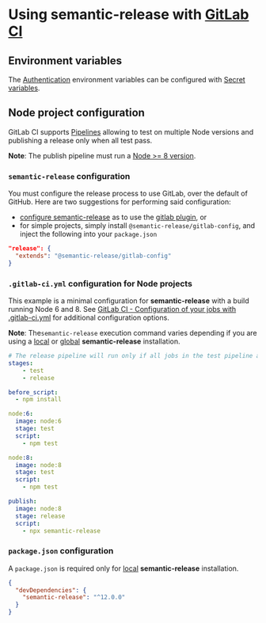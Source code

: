 # Using semantic-release with [GitLab CI](https://about.gitlab.com/features/gitlab-ci-cd)

## Environment variables

The [Authentication](../usage/ci-configuration.md#authentication) environment variables can be configured with [Secret variables](https://docs.gitlab.com/ce/ci/variables/README.html#secret-variables).

## Node project configuration

GitLab CI supports [Pipelines](https://docs.gitlab.com/ee/ci/pipelines.html) allowing to test on multiple Node versions and publishing a release only when all test pass.

**Note**: The publish pipeline must run a [Node >= 8 version](../support/FAQ.md#why-does-semantic-release-require-node-version--83).

### `semantic-release` configuration

You must configure the release process to use GitLab, over the default of GitHub.  Here are two suggestions for performing said configuration:

- [configure semantic-release](https://github.com/semantic-release/semantic-release/blob/caribou/docs/usage/configuration.md#configuration) as to use the [gitlab plugin](https://github.com/semantic-release/gitlab), or
- for simple projects, simply install `@semantic-release/gitlab-config`, and inject the following into your `package.json`

```json
"release": {
  "extends": "@semantic-release/gitlab-config"
}
```

### `.gitlab-ci.yml` configuration for Node projects

This example is a minimal configuration for **semantic-release** with a build running Node 6 and 8. See [GitLab CI - Configuration of your jobs with .gitlab-ci.yml](https://docs.gitlab.com/ee/ci/yaml/README.html) for additional configuration options.

**Note**: The`semantic-release` execution command varies depending if you are using a [local](../usage/installation.md#local-installation) or [global](../usage/installation.md#global-installation) **semantic-release** installation.

```yaml
# The release pipeline will run only if all jobs in the test pipeline are successful
stages:
    - test
    - release

before_script:
  - npm install

node:6:
  image: node:6
  stage: test
  script:
    - npm test

node:8:
  image: node:8
  stage: test
  script:
    - npm test

publish:
  image: node:8
  stage: release
  script:
    - npx semantic-release
```

### `package.json` configuration

A `package.json` is required only for [local](../usage/installation.md#local-installation) **semantic-release** installation.

```json
{
  "devDependencies": {
    "semantic-release": "^12.0.0"
  }
}
```
